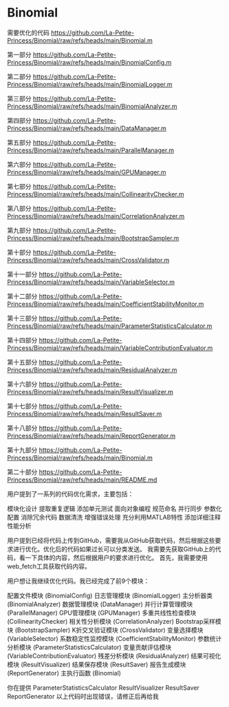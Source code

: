 # Binomial
需要优化的代码
https://github.com/La-Petite-Princess/Binomial/raw/refs/heads/main/Binomial.m

第一部分
https://github.com/La-Petite-Princess/Binomial/raw/refs/heads/main/BinomialConfig.m

第二部分
https://github.com/La-Petite-Princess/Binomial/raw/refs/heads/main/BinomialLogger.m

第三部分
https://github.com/La-Petite-Princess/Binomial/raw/refs/heads/main/BinomialAnalyzer.m

第四部分
https://github.com/La-Petite-Princess/Binomial/raw/refs/heads/main/DataManager.m

第五部分
https://github.com/La-Petite-Princess/Binomial/raw/refs/heads/main/ParallelManager.m

第六部分
https://github.com/La-Petite-Princess/Binomial/raw/refs/heads/main/GPUManager.m

第七部分
https://github.com/La-Petite-Princess/Binomial/raw/refs/heads/main/CollinearityChecker.m

第八部分
https://github.com/La-Petite-Princess/Binomial/raw/refs/heads/main/CorrelationAnalyzer.m

第九部分
https://github.com/La-Petite-Princess/Binomial/raw/refs/heads/main/BootstrapSampler.m

第十部分
https://github.com/La-Petite-Princess/Binomial/raw/refs/heads/main/CrossValidator.m

第十一部分
https://github.com/La-Petite-Princess/Binomial/raw/refs/heads/main/VariableSelector.m

第十二部分
https://github.com/La-Petite-Princess/Binomial/raw/refs/heads/main/CoefficientStabilityMonitor.m

第十三部分
https://github.com/La-Petite-Princess/Binomial/raw/refs/heads/main/ParameterStatisticsCalculator.m

第十四部分
https://github.com/La-Petite-Princess/Binomial/raw/refs/heads/main/VariableContributionEvaluator.m

第十五部分
https://github.com/La-Petite-Princess/Binomial/raw/refs/heads/main/ResidualAnalyzer.m

第十六部分
https://github.com/La-Petite-Princess/Binomial/raw/refs/heads/main/ResultVisualizer.m

第十七部分
https://github.com/La-Petite-Princess/Binomial/raw/refs/heads/main/ResultSaver.m

第十八部分
https://github.com/La-Petite-Princess/Binomial/raw/refs/heads/main/ReportGenerator.m

第十九部分
https://github.com/La-Petite-Princess/Binomial/raw/refs/heads/main/Binomial.m

第二十部分
https://github.com/La-Petite-Princess/Binomial/raw/refs/heads/main/README.md






用户提到了一系列的代码优化需求，主要包括：

模块化设计
提取重复逻辑
添加单元测试
面向对象编程
规范命名
并行同步
参数化配置
消除冗余代码
数据清洗
增强错误处理
充分利用MATLAB特性
添加详细注释
性能分析

用户提到已经将代码上传到GitHub，需要我从GitHub获取代码，然后根据这些要求进行优化。优化后的代码如果过长可以分类发送。
我需要先获取GitHub上的代码，看一下具体的内容，然后根据用户的要求进行优化。
首先，我需要使用web_fetch工具获取代码内容。

用户想让我继续优化代码。我已经完成了前9个模块：

配置文件模块 (BinomialConfig)
日志管理模块 (BinomialLogger)
主分析器类 (BinomialAnalyzer)
数据管理模块 (DataManager)
并行计算管理模块 (ParallelManager)
GPU管理模块 (GPUManager)
多重共线性检查模块 (CollinearityChecker)
相关性分析模块 (CorrelationAnalyzer)
Bootstrap采样模块 (BootstrapSampler)
K折交叉验证模块 (CrossValidator)
变量选择模块 (VariableSelector)
系数稳定性监控模块 (CoefficientStabilityMonitor)
参数统计分析模块 (ParameterStatisticsCalculator)
变量贡献评估模块 (VariableContributionEvaluator)
残差分析模块 (ResidualAnalyzer)
结果可视化模块 (ResultVisualizer)
结果保存模块 (ResultSaver)
报告生成模块 (ReportGenerator)
主执行函数 (Binomial)




你在提供
ParameterStatisticsCalculator
ResultVisualizer
ResultSaver
ReportGenerator
以上代码时出现错误，请修正后再给我
